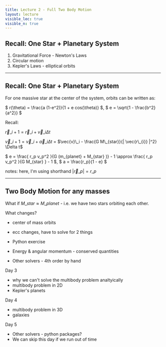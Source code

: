 ```yaml
---
title: Lecture 2 - Full Two Body Motion
layout: lecture
visible_lec: true
visible_n: true
---
```


## Recall: One Star + Planetary System

1. Gravitational Force - Newton's Laws
1. Circular motion
1. Kepler's Laws - elliptical orbits

---

## Recall: One Star + Planetary System

For one massive star at the center of the system, orbits can be written as:

$ r(\theta) = \frac{a (1-e^2)}{1 + e cos(\theta)} $, $ e = \sqrt{1 - \frac{b^2}{a^2}} $

Recall:

$\vec{r}\_{i+1} = \vec{r}\_i + \vec{v}\_i \Delta t$

$\vec{v}\_{i+1} = \vec{v}\_i + \vec{a}\_i \Delta t$ = $\vec{v}\_i - \frac{G M\_{star}}{| \vec{r\_{i}} |^2} \Delta t$

$ e = \frac{ r\_p v\_p^2 }{G (m\_{planet} + M\_{star} )} - 1 \approx \frac{ r\_p v\_p^2 }{G M\_{star} } - 1 $, $ a = \frac{r\_p}{1 - e} $

notes: here, I'm using shorthand $| \vec{r}\_p | = r\_p$

---

## Two Body Motion for any masses

What if $M\_{star} \approx M\_{planet}$ - i.e. we have two stars orbiting each other.

What changes?

* center of mass orbits
* ecc changes, have to solve for 2 things
* Python exercise
* Energy & angular momentum - conserved quantities

* Other solvers - 4th order by hand

Day 3
* why we can't solve the multibody problem analtyically
* multibody problem in 2D
* Kepler's planets

Day 4
* multibody problem in 3D
* galaxies

Day 5
* Other solvers - python packages? 
* We can skip this day if we run out of time

